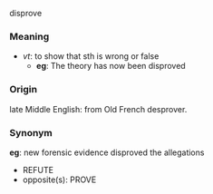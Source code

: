 disprove
### Meaning
+ _vt_: to show that sth is wrong or false
	+ __eg__: The theory has now been disproved

### Origin

late Middle English: from Old French desprover.

### Synonym

__eg__: new forensic evidence disproved the allegations

+ REFUTE
+ opposite(s): PROVE


